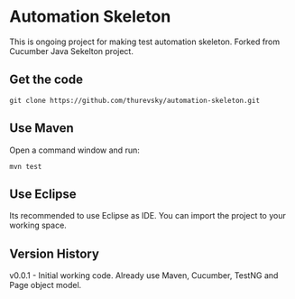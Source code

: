 # Automation Skeleton

This is ongoing project for making test automation skeleton. Forked from Cucumber Java Sekelton project.

## Get the code

    git clone https://github.com/thurevsky/automation-skeleton.git


## Use Maven

Open a command window and run:

    mvn test

## Use Eclipse

Its recommended to use Eclipse as IDE. You can import the project to your working space.

## Version History

v0.0.1 - Initial working code. Already use Maven, Cucumber, TestNG and Page object model.
